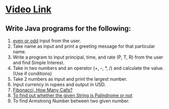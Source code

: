 # [Video Link](https://youtu.be/TAtrPoaJ7gc)

## Write Java programs for the following:

1. [even or odd](https://www.beecrowd.com.br/judge/en/problems/view/2677)
input from the user.
2. Take name as input and print a greeting message for that particular name.
3. Write a program to input principal, time, and rate (P, T, R) from the user and
find Simple Interest.
4. Take in two numbers and an operator (+, -, *, /) and calculate the value.
(Use if conditions)
5. Take 2 numbers as input and print the largest number.
6. Input currency in rupees and output in USD.
7. [Fibonacci, How Many Calls?](https://www.beecrowd.com.br/judge/en/problems/view/1029)
8. [To find out whether the given String is Palindrome or not](https://www.beecrowd.com.br/judge/en/problems/view/2795)
9. To find Armstrong Number between two given number.

